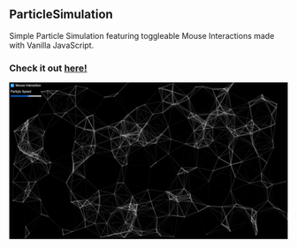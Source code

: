 ## ParticleSimulation
Simple Particle Simulation featuring toggleable Mouse Interactions made with Vanilla JavaScript.
### Check it out [here!](https://jahnkatzenmayer.github.io/ParticleSimulation/)
![preview](images/preview.png)
